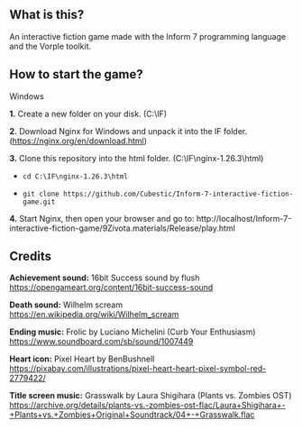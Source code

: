 ## What is this?

An interactive fiction game made with the Inform 7 programming language and the Vorple toolkit.

## How to start the game?

Windows

**1.** Create a new folder on your disk. (C:\IF)

**2.** Download Nginx for Windows and unpack it into the IF folder. (https://nginx.org/en/download.html)

**3.** Clone this repository into the html folder. (C:\IF\nginx-1.26.3\html)

* `cd C:\IF\nginx-1.26.3\html`

* `git clone https://github.com/Cubestic/Inform-7-interactive-fiction-game.git`

**4.** Start Nginx, then open your browser and go to:
http://localhost/Inform-7-interactive-fiction-game/9Zivota.materials/Release/play.html

## Credits

**Achievement sound:** 16bit Success sound by flush https://opengameart.org/content/16bit-success-sound

**Death sound:** Wilhelm scream https://en.wikipedia.org/wiki/Wilhelm_scream

**Ending music:** Frolic by Luciano Michelini (Curb Your Enthusiasm) https://www.soundboard.com/sb/sound/1007449

**Heart icon:** Pixel Heart by BenBushnell https://pixabay.com/illustrations/pixel-heart-heart-pixel-symbol-red-2779422/

**Title screen music:** Grasswalk by Laura Shigihara (Plants vs. Zombies OST)  https://archive.org/details/plants-vs.-zombies-ost-flac/Laura+Shigihara+-+Plants+vs.+Zombies+Original+Soundtrack/04+-+Grasswalk.flac

